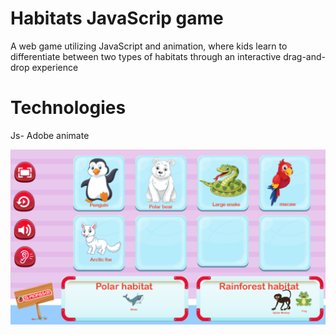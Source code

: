 # Habitats JavaScrip game
A web game utilizing JavaScript and animation, where kids learn to differentiate between two types of habitats through an interactive drag-and-drop experience
# Technologies
Js- Adobe animate


![alt text](https://github.com/hobaDevHome/jsGameHabitats/blob/master/images/sc.png)
